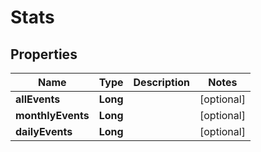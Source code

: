 
# Stats

## Properties
Name | Type | Description | Notes
------------ | ------------- | ------------- | -------------
**allEvents** | **Long** |  |  [optional]
**monthlyEvents** | **Long** |  |  [optional]
**dailyEvents** | **Long** |  |  [optional]




